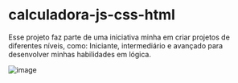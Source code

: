 # calculadora-js-css-html
Esse projeto faz parte de uma iniciativa minha em criar projetos de diferentes níveis, como: Iniciante, intermediário e avançado para desenvolver minhas habilidades em lógica.


![image](https://user-images.githubusercontent.com/85135209/122688054-57c7cc00-d1f0-11eb-8a98-81d8b8f3df2b.png)
